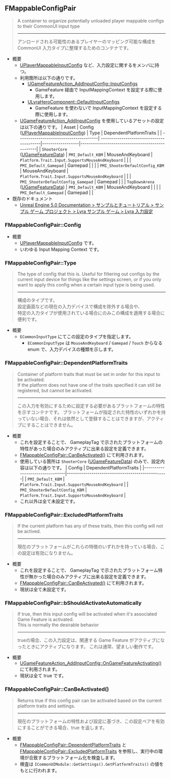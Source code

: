## FMappableConfigPair

> A container to organize potentially unloaded player mappable configs to their CommonUI input type  
> 
> ----
> アンロードされる可能性のあるプレイヤーのマッピング可能な構成を CommonUI 入力タイプに整理するためのコンテナです。

* 概要
	* [UPlayerMappableInputConfig] など、入力設定に関するをメンバに持つ。
	* 利用箇所は以下の通りです。
		* [UGameFeatureAction_AddInputConfig::InputConfigs]
			* GameFeature 経由で InputMappingContext を設定する際に使用します。
		* [ULyraHeroComponent::DefaultInputConfigs]
			* GameFeature を使わないで InputMappingContext を設定する際に使用します。
	* [UGameFeatureAction_AddInputConfig] を使用しているアセットの設定は以下の通りです。
		| Asset                                  | Config<br>([UPlayerMappableInputConfig]) | Type             | DependentPlatformTraits                         |
		| ---------------------------------------| -----------------------------------------|------------------|-------------------------------------------------|
		| `ShooterCore`<br>([UGameFeatureData])  | `PMI_Default_KBM`                        | MouseAndKeyboard | `Platform.Trait.Input.SupportsMouseAndKeyboard` |
		|                                        | `PMI_Default_Gamepad`                    | Gamepad          |                                                 |
		|                                        | `PMI_ShooterDefaultConfig_KBM`           | MouseAndKeyboard | `Platform.Trait.Input.SupportsMouseAndKeyboard` |
		|                                        | `PMI_ShooterDefaultConfig_Gamepad`       | Gamepad          |                                                 |
		| `TopDownArena`<br>([UGameFeatureData]) | `PMI_Default_KBM`                        | MouseAndKeyboard |                                                 |
		|                                        | `PMI_Default_Gamepad`                    | Gamepad          |                                                 |
* 既存のドキュメント
	* [Unreal Engine 5.0 Documentation > サンプルとチュートリアル > サンプル ゲーム プロジェクト > Lyra サンプル ゲーム > Lyra 入力設定]

### FMappableConfigPair::Config

* 概要
	* [UPlayerMappableInputConfig] です。
	* いわゆる Input Mapping Context です。

### FMappableConfigPair::Type

> The type of config that this is. 
> Useful for filtering out configs by the current input device for things like the settings screen, 
> or if you only want to apply this config when a certain input type is being used.
> 
> ----
> 構成のタイプです。  
> 設定画面などの現在の入力デバイスで構成を除外する場合や、  
> 特定の入力タイプが使用されている場合にのみこの構成を適用する場合に便利です。

* 概要
	* `ECommonInputType` にてこの設定のタイプを指定します。
		* `ECommonInputType` は `MouseAndKeyboard` / `Gamepad` / `Touch` からなる enum で、入力デバイスの種類を示します。

### FMappableConfigPair::DependentPlatformTraits

> Container of platform traits that must be set in order for this input to be activated.  
> If the platform does not have one of the traits specified it can still be registered, but cannot be activated.   
> 
> ----
> この入力を有効にするために設定する必要があるプラットフォームの特性を示すコンテナです。 
> プラットフォームが指定された特性のいずれかを持っていない場合、それは依然として登録することはできますが、アクティブにすることはできません。  

* 概要
	* これを設定することで、 GameplayTag で示されたプラットフォームの特性があった場合のみアクティブに出来る設定を定義できます。
	* [FMappableConfigPair::CanBeActivated()] にて利用されます。
	* 使用している箇所は `ShooterCore` ([UGameFeatureData]) のみで、設定内容は以下の通りです。
		| Config                         | DependentPlatformTraits                         |
		|--------------------------------|-------------------------------------------------|
		| `PMI_Default_KBM`              | `Platform.Trait.Input.SupportsMouseAndKeyboard` |
		| `PMI_ShooterDefaultConfig_KBM` | `Platform.Trait.Input.SupportsMouseAndKeyboard` |
	* これ以外は全て未設定です。

### FMappableConfigPair::ExcludedPlatformTraits

> If the current platform has any of these traits, then this config will not be actived.  
> 
> ----
> 現在のプラットフォームがこれらの特徴のいずれかを持っている場合、この設定は有効になりません。 

* 概要
	* これを設定することで、 GameplayTag で示されたプラットフォーム特性が無かった場合のみアクティブに出来る設定を定義できます。
	* [FMappableConfigPair::CanBeActivated()] にて利用されます。
	* 現状は全て未設定です。

### FMappableConfigPair::bShouldActivateAutomatically

> If true, then this input config will be activated when it's associated Game Feature is activated.  
> This is normally the desirable behavior
> 
> ----
> trueの場合、この入力設定は、関連する Game Feature がアクティブになったときにアクティブになります。 
> これは通常、望ましい動作です。

* 概要
	* [UGameFeatureAction_AddInputConfig::OnGameFeatureActivating()] にて利用されます。
	* 現状は全て true です。

### FMappableConfigPair::CanBeActivated()

> Returns true if this config pair can be activated based on the current platform traits and settings.
> 
> ----
> 現在のプラットフォームの特性および設定に基づき、この設定ペアを有効にすることができる場合、true を返します。

* 概要
	* [FMappableConfigPair::DependentPlatformTraits] と [FMappableConfigPair::ExcludedPlatformTraits] を参照し、実行中の環境が合致するプラットフォーム化を検査します。
	* 検査は `ICommonUIModule::GetSettings().GetPlatformTraits()` の値をもとに行われます。



<!--- ページ内のリンク --->

<!--- 自前の画像へのリンク --->

<!--- generated --->
[FMappableConfigPair::DependentPlatformTraits]: ../../Lyra/GameFeature/FMappableConfigPair.md#fmappableconfigpairdependentplatformtraits
[FMappableConfigPair::ExcludedPlatformTraits]: ../../Lyra/GameFeature/FMappableConfigPair.md#fmappableconfigpairexcludedplatformtraits
[FMappableConfigPair::CanBeActivated()]: ../../Lyra/GameFeature/FMappableConfigPair.md#fmappableconfigpaircanbeactivated
[UGameFeatureAction_AddInputConfig]: ../../Lyra/GameFeature/UGameFeatureAction_AddInputConfig.md#ugamefeatureactionaddinputconfig
[UGameFeatureAction_AddInputConfig::InputConfigs]: ../../Lyra/GameFeature/UGameFeatureAction_AddInputConfig.md#ugamefeatureactionaddinputconfiginputconfigs
[UGameFeatureAction_AddInputConfig::OnGameFeatureActivating()]: ../../Lyra/GameFeature/UGameFeatureAction_AddInputConfig.md#ugamefeatureactionaddinputconfigongamefeatureactivating
[ULyraHeroComponent::DefaultInputConfigs]: ../../Lyra/GameplayAbility/ULyraHeroComponent.md#ulyraherocomponentdefaultinputconfigs
[UGameFeatureData]: ../../UE/GameFeature/UGameFeatureData.md#ugamefeaturedata
[UPlayerMappableInputConfig]: ../../UE/Input/UPlayerMappableInputConfig.md#uplayermappableinputconfig
[Unreal Engine 5.0 Documentation > サンプルとチュートリアル > サンプル ゲーム プロジェクト > Lyra サンプル ゲーム > Lyra 入力設定]: https://docs.unrealengine.com/5.0/ja/lyra-input-settings-in-unreal-engine/
